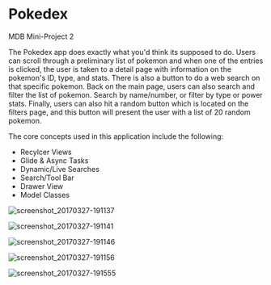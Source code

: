 # Pokedex
MDB Mini-Project 2

The Pokedex app does exactly what you'd think its supposed to do. Users can scroll through a preliminary list of pokemon and when one of the entries is clicked, the user is taken to a detail page with information on the pokemon's ID, type, and stats. There is also a button to do a web search on that specific pokemon. Back on the main page, users can also search and filter the list of pokemon. Search by name/number, or filter by type or power stats. Finally, users can also hit a random button which is located on the filters page, and this button will present the user with a list of 20 random pokemon. 

The core concepts used in this application include the following:
 - Recylcer Views
 - Glide & Async Tasks
 - Dynamic/Live Searches
 - Search/Tool Bar
 - Drawer View
 - Model Classes
 
![screenshot_20170327-191137](https://cloud.githubusercontent.com/assets/5530931/24381999/8e820932-1321-11e7-80e7-b06c672bcb12.png)

![screenshot_20170327-191141](https://cloud.githubusercontent.com/assets/5530931/24382002/93031e56-1321-11e7-832e-b6b95208067e.png)

![screenshot_20170327-191146](https://cloud.githubusercontent.com/assets/5530931/24382004/97b0bfc6-1321-11e7-9bc4-4fc0343eaeb4.png)

![screenshot_20170327-191156](https://cloud.githubusercontent.com/assets/5530931/24382007/9a455486-1321-11e7-853b-4912b82b894a.png)

![screenshot_20170327-191555](https://cloud.githubusercontent.com/assets/5530931/24382057/e8a5441a-1321-11e7-8a1f-82de1dca14ac.png)

